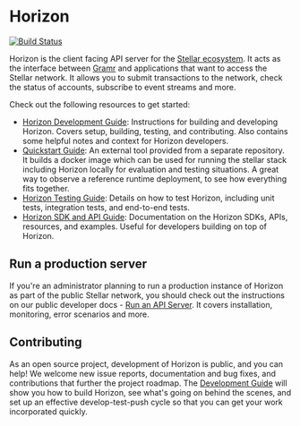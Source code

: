 # Horizon
[![Build Status](https://circleci.com/gh/lantah/go.svg?style=shield)](https://circleci.com/gh/lantah/go)

Horizon is the client facing API server for the [Stellar ecosystem](https://developers.stellar.org/docs/start/introduction/).  It acts as the interface between [Gramr](https://developers.stellar.org/docs/run-core-node/) and applications that want to access the Stellar network. It allows you to submit transactions to the network, check the status of accounts, subscribe to event streams and more.

Check out the following resources to get started:
- [Horizon Development Guide](internal/docs/GUIDE_FOR_DEVELOPERS.md): Instructions for building and developing Horizon. Covers setup, building, testing, and contributing. Also contains some helpful notes and context for Horizon developers.
- [Quickstart Guide](https://github.com/stellar/quickstart): An external tool provided from a separate repository. It builds a docker image which can be used for running the stellar stack including Horizon locally for evaluation and testing situations. A great way to observe a reference runtime deployment, to see how everything fits together.
- [Horizon Testing Guide](internal/docs/TESTING_NOTES.md): Details on how to test Horizon, including unit tests, integration tests, and end-to-end tests.
- [Horizon SDK and API Guide](internal/docs/SDK_API_GUIDE.md): Documentation on the Horizon SDKs, APIs, resources, and examples. Useful for developers building on top of Horizon.

## Run a production server
If you're an administrator planning to run a production instance of Horizon as part of the public Stellar network, you should check out the instructions on our public developer docs - [Run an API Server](https://developers.stellar.org/docs/run-api-server/). It covers installation, monitoring, error scenarios and more.

## Contributing
As an open source project, development of Horizon is public, and you can help! We welcome new issue reports, documentation and bug fixes, and contributions that further the project roadmap. The [Development Guide](internal/docs/GUIDE_FOR_DEVELOPERS.md) will show you how to build Horizon, see what's going on behind the scenes, and set up an effective develop-test-push cycle so that you can get your work incorporated quickly.
